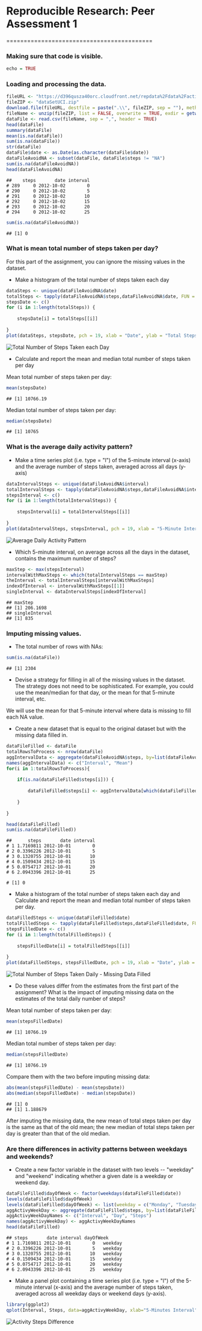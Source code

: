 # Reproducible Research: Peer Assessment 1
==========================================

### Making sure that code is visible.

```r
echo = TRUE
```

### Loading and processing the data.

```r
fileURL <- "https://d396qusza40orc.cloudfront.net/repdata%2Fdata%2Factivity.zip"
fileZIP <- "dataSetUCI.zip"
download.file(fileURL, destfile = paste(".\\", fileZIP, sep = ""), method = "curl")
fileName <- unzip(fileZIP, list = FALSE, overwrite = TRUE, exdir = getwd())
dataFile <- read.csv(fileName, sep = ",", header = TRUE)
head(dataFile)
summary(dataFile)
mean(is.na(dataFile))
sum(is.na(dataFile))
str(dataFile)
dataFile$date <- as.Date(as.character(dataFile$date))
dataFileAvoidNA <- subset(dataFile, dataFile$steps != "NA")
sum(is.na(dataFileAvoidNA))
head(dataFileAvoidNA)
```

```
##    steps       date interval
# 289     0 2012-10-02        0
# 290     0 2012-10-02        5
# 291     0 2012-10-02       10
# 292     0 2012-10-02       15
# 293     0 2012-10-02       20
# 294     0 2012-10-02       25
```

```r
sum(is.na(dataFileAvoidNA))
```

```
## [1] 0
```

### What is mean total number of steps taken per day?
For this part of the assignment, you can ignore the missing values in the dataset.

* Make a histogram of the total number of steps taken each day

```r
dataSteps <- unique(dataFileAvoidNA$date)
totalSteps <- tapply(dataFileAvoidNA$steps,dataFileAvoidNA$date, FUN = sum)
stepsDate <- c()
for (i in 1:length(totalSteps)) {
    
    stepsDate[i] = totalSteps[[i]]
  
}
plot(dataSteps, stepsDate, pch = 19, xlab = "Date", ylab = "Total Steps", main = "Total Number of Steps Taken each Day", type = "h", lwd=7, col = "blue")
```

![Total Number of Steps Taken each Day](figure/plot2.png) 

* Calculate and report the mean and median total number of steps taken per day

Mean total number of steps taken per day:
    
```r
mean(stepsDate)

```

```
## [1] 10766.19
```
Median total number of steps taken per day:
    
```r
median(stepsDate)
```

```
## [1] 10765
```

### What is the average daily activity pattern?
* Make a time series plot (i.e. type = "l") of the 5-minute interval (x-axis) and the average number of steps taken, averaged across all days (y-axis)


```r
dataIntervalSteps <- unique(dataFileAvoidNA$interval)
totalIntervalSteps <- tapply(dataFileAvoidNA$steps,dataFileAvoidNA$interval, FUN = mean)
stepsInterval <- c()
for (i in 1:length(totalIntervalSteps)) {
    
    stepsInterval[i] = totalIntervalSteps[[i]]
    
}
plot(dataIntervalSteps, stepsInterval, pch = 19, xlab = "5-Minute Interval", ylab = "Total Steps", main = "Average Daily Activity Pattern", type = "l")
```

![Average Daily Activity Pattern](figure/plot4.png) 

* Which 5-minute interval, on average across all the days in the dataset, contains the maximum number of steps?

```r
maxStep <- max(stepsInterval)
intervalWithMaxSteps <- which(totalIntervalSteps == maxStep)
theInterval <- totalIntervalSteps[intervalWithMaxSteps]
indexOfInterval <- intervalWithMaxSteps[[1]]
singleInterval <- dataIntervalSteps[indexOfInterval]
```

```
## maxStep
## [1] 206.1698
## singleInterval
## [1] 835
```

### Imputing missing values.
* The total number of rows with NAs:
    
    
```r
sum(is.na(dataFile))
```

```
## [1] 2304
```

* Devise a strategy for filling in all of the missing values in the dataset. The strategy does not need to be sophisticated. For example, you could use the mean/median for that day, or the mean for that 5-minute interval, etc.

We will use the mean for that 5-minute interval where data is missing to fill each NA value.

* Create a new dataset that is equal to the original dataset but with the missing data filled in.


```r
dataFileFilled <- dataFile
totalRowsToProcess <- nrow(dataFile)
aggIntervalData <- aggregate(dataFileAvoidNA$steps, by=list(dataFileAvoidNA$interval), FUN = mean)
names(aggIntervalData) <- c("Interval", "Mean")
for(i in 1:totalRowsToProcess){
    
    if(is.na(dataFileFilled$steps[i])) {
        
        dataFileFilled$steps[i] <- aggIntervalData[which(dataFileFilled$interval[i]==aggIntervalData$Interval),]$Mean
        
    }
    
}

head(dataFileFilled)
sum(is.na(dataFileFilled))
```

```
##      steps       date interval
# 1 1.7169811 2012-10-01        0
# 2 0.3396226 2012-10-01        5
# 3 0.1320755 2012-10-01       10
# 4 0.1509434 2012-10-01       15
# 5 0.0754717 2012-10-01       20
# 6 2.0943396 2012-10-01       25

# [1] 0
```

* Make a histogram of the total number of steps taken each day and Calculate and report the mean and median total number of steps taken per day. 


```r
dataFilledSteps <- unique(dataFileFilled$date)
totalFilledSteps <- tapply(dataFileFilled$steps,dataFileFilled$date, FUN = sum)
stepsFilledDate <- c()
for (i in 1:length(totalFilledSteps)) {
    
    stepsFilledDate[i] = totalFilledSteps[[i]]
    
}
plot(dataFilledSteps, stepsFilledDate, pch = 19, xlab = "Date", ylab = "Total Steps", main = "Total Number of Steps Taken each Day - Missing Data Filled", type = "h", lwd=7, col = "blue")
```

![Total Number of Steps Taken Daily - Missing Data Filled](figure/plot5.png) 

* Do these values differ from the estimates from the first part of the assignment? What is the impact of imputing missing data on the estimates of the total daily number of steps?

Mean total number of steps taken per day:
    
```r
mean(stepsFilledDate)

```

```
## [1] 10766.19
```
Median total number of steps taken per day:
    
```r
median(stepsFilledDate)
```

```
## [1] 10766.19
```
Compare them with the two before imputing missing data:
    
```r
abs(mean(stepsFilledDate) - mean(stepsDate))
abs(median(stepsFilledDate) - median(stepsDate))
```

```
## [1] 0
## [1] 1.188679
```

After imputing the missing data, the new mean of total steps taken per day is the same as that of the old mean; the new median of total steps taken per day is greater than that of the old median.

### Are there differences in activity patterns between weekdays and weekends?

* Create a new factor variable in the dataset with two levels -- "weekday" and "weekend" indicating whether a given date is a weekday or weekend day.


```r
dataFileFilled$dayOfWeek <- factor(weekdays(dataFileFilled$date))
levels(dataFileFilled$dayOfWeek)
levels(dataFileFilled$dayOfWeek) <- list(weekday = c("Monday", "Tuesday", "Wednesday", "Thursday", "Friday"), weekend = c("Saturday", "Sunday"))
aggActivyWeekDay <- aggregate(dataFileFilled$steps, by=list(dataFileFilled$interval, dataFileFilled$dayOfWeek), FUN=mean)
aggActivyWeekDayNames <- c("Interval", "Day", "Steps")
names(aggActivyWeekDay) <- aggActivyWeekDayNames
head(dataFileFilled)
```

```
## steps       date interval dayOfWeek
# 1 1.7169811 2012-10-01        0   weekday
# 2 0.3396226 2012-10-01        5   weekday
# 3 0.1320755 2012-10-01       10   weekday
# 4 0.1509434 2012-10-01       15   weekday
# 5 0.0754717 2012-10-01       20   weekday
# 6 2.0943396 2012-10-01       25   weekday
```

* Make a panel plot containing a time series plot (i.e. type = "l") of the 5-minute interval (x-axis) and the average number of steps taken, averaged across all weekday days or weekend days (y-axis).


```r
library(ggplot2)
qplot(Interval, Steps, data=aggActivyWeekDay, xlab="5-Minutes Interval", ylab="Steps", main = "Activy Steps Difference - Weekday ~ Weekend", facets = . ~ Day, geom = "line")
```

![Activity Steps Difference](figure/plot7.png)